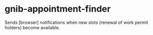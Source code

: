 # gnib-appointment-finder
Sends [browser] notifications when new slots (renewal of work permit holders) become available.
